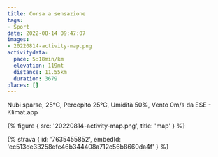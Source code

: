 ```yaml
---
title: Corsa a sensazione
tags:
- Sport
date: 2022-08-14 09:47:07
images:
- 20220814-activity-map.png
activitydata:
  pace: 5:18min/km
  elevation: 119mt
  distance: 11.55km
  duration: 3679
places: []
---
```


Nubi sparse, 25°C, Percepito 25°C, Umidità 50%, Vento 0m/s da ESE - Klimat.app

<!--more-->




{% figure { src: '20220814-activity-map.png', title: 'map' } %}


{% strava { id: '7635455852', embedId: 'ec513de33258efc46b344408a712c56b8660da4f' } %}